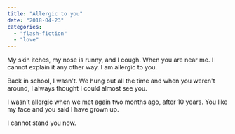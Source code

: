 ```yaml
---
title: "Allergic to you"
date: "2018-04-23"
categories: 
  - "flash-fiction"
  - "love"
---
```


My skin itches, my nose is runny, and I cough. When you are near me. I cannot explain it any other way. I am allergic to you.

Back in school, I wasn't. We hung out all the time and when you weren't around, I always thought I could almost see you.

I wasn't allergic when we met again two months ago, after 10 years. You like my face and you said I have grown up.

I cannot stand you now.

